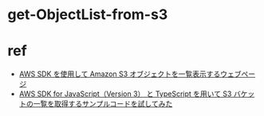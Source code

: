 # get-ObjectList-from-s3

# ref
- [AWS SDK を使用して Amazon S3 オブジェクトを一覧表示するウェブページ](https://docs.aws.amazon.com/ja_jp/AmazonS3/latest/userguide/example_s3_Scenario_ListObjectsWeb_section.html)
- [AWS SDK for JavaScript（Version 3） と TypeScript を用いて S3 バケットの一覧を取得するサンプルコードを試してみた](https://dev.classmethod.jp/articles/aws-sdk-for-javascript-v3-typescript/)